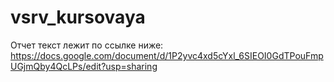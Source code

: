 # vsrv_kursovaya
Отчет текст лежит по ссылке ниже:
https://docs.google.com/document/d/1P2yvc4xd5cYxl_6SIEOI0GdTPouFmpUGjmQby4QcLPs/edit?usp=sharing
